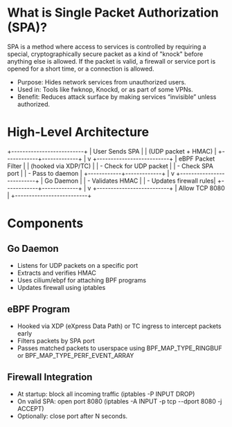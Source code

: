 # What is Single Packet Authorization (SPA)?

SPA is a method where access to services is controlled by requiring a special, cryptographically secure packet as a kind of "knock" before anything else is allowed. If the packet is valid, a firewall or service port is opened for a short time, or a connection is allowed.

- Purpose: Hides network services from unauthorized users.
- Used in: Tools like fwknop, Knockd, or as part of some VPNs.
- Benefit: Reduces attack surface by making services “invisible” unless authorized.

# High-Level Architecture

+--------------------------+
|       User Sends SPA     |
|   (UDP packet + HMAC)    |
+------------+-------------+
             |
             v
+--------------------------+
|  eBPF Packet Filter      |
| (hooked via XDP/TC)      |
|  - Check for UDP packet  |
|  - Check SPA port        |
|  - Pass to daemon        |
+------------+-------------+
             |
             v
+--------------------------+
|     Go Daemon            |
|  - Validates HMAC        |
|  - Updates firewall rules|
+------------+-------------+
             |
             v
+--------------------------+
|  Allow TCP 8080          |
+--------------------------+

# Components

## Go Daemon
- Listens for UDP packets on a specific port
- Extracts and verifies HMAC
- Uses cilium/ebpf for attaching BPF programs
- Updates firewall using iptables

## eBPF Program
- Hooked via XDP (eXpress Data Path) or TC ingress to intercept packets early
- Filters packets by SPA port
- Passes matched packets to userspace using BPF_MAP_TYPE_RINGBUF or BPF_MAP_TYPE_PERF_EVENT_ARRAY

## Firewall Integration
- At startup: block all incoming traffic (iptables -P INPUT DROP)
- On valid SPA: open port 8080 (iptables -A INPUT -p tcp --dport 8080 -j ACCEPT)
- Optionally: close port after N seconds.
